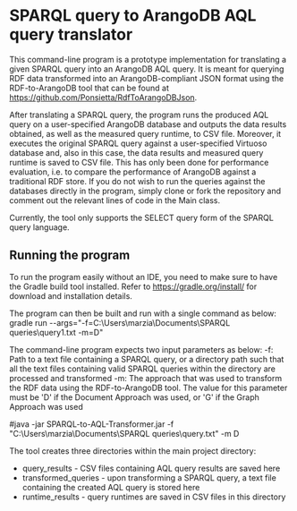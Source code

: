 # SPARQL query to ArangoDB AQL query translator

This command-line program is a prototype implementation for translating a given SPARQL query into an ArangoDB AQL query. 
It is meant for querying RDF data transformed into an ArangoDB-compliant JSON format using the RDF-to-ArangoDB tool that can be found at https://github.com/Ponsietta/RdfToArangoDBJson. 

After translating a SPARQL query, the program runs the produced AQL query on a user-specified ArangoDB database and outputs the data results obtained, as well as the measured query runtime, to CSV file. Moreover, it executes the original SPARQL query against a user-specified Virtuoso database and, also in this case, the data results and measured query runtime is saved to CSV file. This has only been done for performance evaluation, i.e. to compare the performance of ArangoDB against a traditional RDF store. If you do not wish to run the queries against the databases directly in the program, simply clone or fork the repository and comment out the relevant lines of code in the Main class.

Currently, the tool only supports the SELECT query form of the SPARQL query language.

## Running the program

To run the program easily without an IDE, you need to make sure to have the Gradle build tool installed. 
Refer to https://gradle.org/install/ for download and installation details.

The program can then be built and run with a single command as below:
    gradle run --args="-f=C:\Users\marzia\Documents\SPARQL queries\query1.txt -m=D"

The command-line program expects two input parameters as below:
-f: Path to a text file containing a SPARQL query, or a directory path such that all the text files containing valid SPARQL queries within the directory are processed and transformed
-m: The approach that was used to transform the RDF data using the RDF-to-ArangoDB tool. The value for this parameter must be 'D' if the Document Approach was used, or 'G' if the Graph Approach was used

#java -jar SPARQL-to-AQL-Transformer.jar -f "C:\Users\marzia\Documents\SPARQL queries\query.txt" -m D

The tool creates three directories within the main project directory:
- query_results - CSV files containing AQL query results are saved here
- transformed_queries - upon transforming a SPARQL query, a text file containing the created AQL query is stored here
- runtime_results - query runtimes are saved in CSV files in this directory

